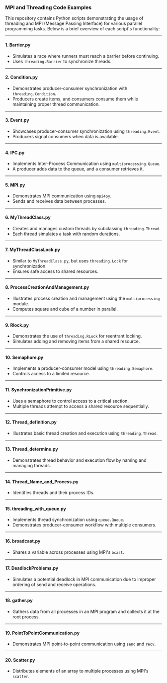 ### MPI and Threading Code Examples

This repository contains Python scripts demonstrating the usage of threading and MPI (Message Passing Interface) for various parallel programming tasks. Below is a brief overview of each script's functionality:

---

#### **1. Barrier.py**
- Simulates a race where runners must reach a barrier before continuing.
- Uses `threading.Barrier` to synchronize threads.

---

#### **2. Condition.py**
- Demonstrates producer-consumer synchronization with `threading.Condition`.
- Producers create items, and consumers consume them while maintaining proper thread communication.

---

#### **3. Event.py**
- Showcases producer-consumer synchronization using `threading.Event`.
- Producers signal consumers when data is available.

---

#### **4. IPC.py**
- Implements Inter-Process Communication using `multiprocessing.Queue`.
- A producer adds data to the queue, and a consumer retrieves it.

---

#### **5. MPI.py**
- Demonstrates MPI communication using `mpi4py`.
- Sends and receives data between processes.

---

#### **6. MyThreadClass.py**
- Creates and manages custom threads by subclassing `threading.Thread`.
- Each thread simulates a task with random durations.

---

#### **7. MyThreadClassLock.py**
- Similar to `MyThreadClass.py`, but uses `threading.Lock` for synchronization.
- Ensures safe access to shared resources.

---

#### **8. ProcessCreationAndManagement.py**
- Illustrates process creation and management using the `multiprocessing` module.
- Computes square and cube of a number in parallel.

---

#### **9. Rlock.py**
- Demonstrates the use of `threading.RLock` for reentrant locking.
- Simulates adding and removing items from a shared resource.

---

#### **10. Semaphore.py**
- Implements a producer-consumer model using `threading.Semaphore`.
- Controls access to a limited resource.

---

#### **11. SynchronizationPrimitive.py**
- Uses a semaphore to control access to a critical section.
- Multiple threads attempt to access a shared resource sequentially.

---

#### **12. Thread_definition.py**
- Illustrates basic thread creation and execution using `threading.Thread`.

---

#### **13. Thread_determine.py**
- Demonstrates thread behavior and execution flow by naming and managing threads.

---

#### **14. Thread_Name_and_Process.py**
- Identifies threads and their process IDs.

---

#### **15. threading_with_queue.py**
- Implements thread synchronization using `queue.Queue`.
- Demonstrates producer-consumer workflow with multiple consumers.

---

#### **16. broadcast.py**
- Shares a variable across processes using MPI's `bcast`.

---

#### **17. DeadlockProblems.py**
- Simulates a potential deadlock in MPI communication due to improper ordering of send and receive operations.

---

#### **18. gather.py**
- Gathers data from all processes in an MPI program and collects it at the root process.

---

#### **19. PointToPointCommunication.py**
- Demonstrates MPI point-to-point communication using `send` and `recv`.

---

#### **20. Scatter.py**
- Distributes elements of an array to multiple processes using MPI's `scatter`.
